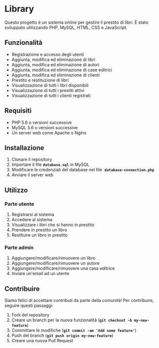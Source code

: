 # Library

Questo progetto è un sistema online per gestire il prestito di libri. È stato sviluppato utilizzando PHP, MySQL, HTML, CSS e JavaScript.

## Funzionalità

- Registrazione e accesso degli utenti
- Aggiunta, modifica ed eliminazione di libri
- Aggiunta, modifica ed eliminazione di autori
- Aggiunta, modifica ed eliminazione di case editrici
- Aggiunta, modifica ed eliminazione di clienti
- Prestito e restituzione di libri
- Visualizzazione di tutti i libri disponibili
- Visualizzazione di tutti i prestiti attivi
- Visualizzazione di tutti i clienti registrati

## Requisiti

- PHP 5.6 o versioni successive
- MySQL 5.6 o versioni successive
- Un server web come Apache o Nginx

## Installazione

1. Clonare il repository
2. Importare il file **`database.sql`** in MySQL
3. Modificare le credenziali del database nel file  **`database-connection.php`** 
4. Avviare il server web

## Utilizzo

### Parte utente
1. Registrarsi al sistema
2. Accedere al sistema
3. Visualizzare i libri che si hanno in prestito
4. Prendere in prestito un libro
5. Restituire un libro in prestito

### Parte admin
1. Aggiungere/modificare/rimuovere un libro
2. Aggiungere/modificare/rimuovere un autore
3. Aggiungere/modificare/rimuovere una casa editrice
4. Inviare un'email ad un utente

## Contribuire

Siamo felici di accettare contributi da parte della comunità! Per contribuire, seguire questi passaggi:

1. Fork del repository
2. Creare un branch per la nuova funzionalità (**`git checkout -b my-new-feature`**)
3. Committare le modifiche (**`git commit -am 'Add some feature'`**)
4. Push del branch (**`git push origin my-new-feature`**)
5. Creare una nuova Pull Request
